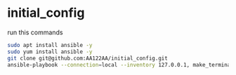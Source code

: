 # initial_config
run this commands
```bash
sudo apt install ansible -y
sudo yum install ansible -y
git clone git@github.com:AA122AA/initial_config.git
ansible-playbook --connection=local --inventory 127.0.0.1, make_terminal_cool.yml
```

